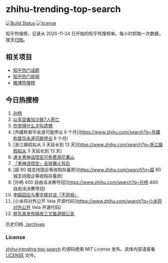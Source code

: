 # zhihu-trending-top-search

[![Build Status](https://github.com/justjavac/zhihu-trending-top-search/workflows/ci/badge.svg?branch=main)](https://github.com/justjavac/zhihu-trending-top-search/actions)
[![license](https://img.shields.io/github/license/justjavac/zhihu-trending-top-search)](https://github.com/justjavac/zhihu-trending-top-search/blob/main/LICENSE)

知乎热搜榜，记录从 2020-11-24
日开始的知乎热搜榜单。每小时抓取一次数据，按天[归档](./archives)。

## 相关项目

- [知乎热门话题](https://github.com/justjavac/zhihu-trending-hot-questions)
- [知乎热门视频](https://github.com/justjavac/zhihu-trending-hot-video)
- [微博热搜榜](https://github.com/justjavac/weibo-trending-hot-search)

## 今日热搜榜

<!-- BEGIN -->
<!-- 最后更新时间 Wed Aug 28 2024 13:11:03 GMT+0800 (China Standard Time) -->

1. [孙杨](https://www.zhihu.com/search?q=孙杨)
1. [以军空袭加沙致7人死亡](https://www.zhihu.com/search?q=以军空袭加沙致7人死亡)
1. [你觉得什么才叫遗憾](https://www.zhihu.com/search?q=你觉得什么才叫遗憾)
1. [外媒称普华永道可能停业 6
   个月](https://www.zhihu.com/search?q=外媒称普华永道可能停业 6 个月)
1. [浙江婚假拟从 3 天延长到 13 天](https://www.zhihu.com/search?q=浙江婚假拟从 3
   天延长到 13 天)
1. [通关黑神话悟空可免费游花果山](https://www.zhihu.com/search?q=通关黑神话悟空可免费游花果山)
1. [「黑神话悟空」全球爆火背后](https://www.zhihu.com/search?q=「黑神话悟空」全球爆火背后)
1. [超 80 城支持国企等收购存量房](https://www.zhihu.com/search?q=超 80
   城支持国企等收购存量房)
1. [孙杨 400 自由泳决赛夺冠](https://www.zhihu.com/search?q=孙杨 400
   自由泳决赛夺冠)
1. [李娟回应与董宇辉对谈「不同频」](https://www.zhihu.com/search?q=李娟回应与董宇辉对谈「不同频」)
1. [小米将对外公开 Vela 开源代码](https://www.zhihu.com/search?q=小米将对外公开
   Vela 开源代码)
1. [胖东来发布隔夜三文鱼退赔公告](https://www.zhihu.com/search?q=胖东来发布隔夜三文鱼退赔公告)

<!-- END -->

历史归档 [./archives](./archives)

### License

[zhihu-trending-top-search](https://github.com/justjavac/zhihu-trending-top-search)
的源码使用 MIT License 发布。具体内容请查看 [LICENSE](./LICENSE) 文件。
